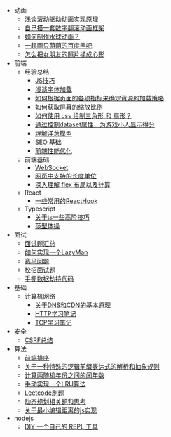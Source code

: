 
- 动画
  - [浅谈滚动驱动动画实现原理](/docs/front_end/animation/scroll_animation/2021-03-26-scroll-animation.md)
  - [自己搭一套数字翻滚动画框架](/docs/front_end/animation/roll_money/2020-12-29-roll-money.md)
  - [如何制作水球动画？](/docs/front_end/animation/water_bubble/2016-11-13-water-bubble.md)
  - [一起画只萌萌的百度熊吧](/docs/front_end/animation/2017-2-16-baidu-bear.md)
  - [怎么把女朋友的照片揉成心形](/docs/front_end/animation/heart_animation/2018-09-08-heart-animation.md)
- 前端
  - 经验总结
    - [JS技巧](/docs/front_end/summery_of_experience/2021-04-21-js-cheat-sheet.md)
    - [浅谈字体加载](/docs/front_end/summery_of_experience/font_load/2021-05-23-font-load.md)
    - [如何根据页面的各项指标来确定资源的加载策略](/docs/front_end/summery_of_experience/2021-07-27-page-status-record.md)
    - [如何获取屏幕的缩放比例](/docs/front_end/summery_of_experience/2017-7-18-how-get-dpr.md)
    - [如何使用 css 绘制三角形 和 扇形？](/docs/front_end/css/arrow_css/2016-06-07-css-arrow.md)
    - [通过控制dataset属性，为游戏小人显示得分](/docs/front_end/summery_of_experience/data_use/2015-12-14-data-use.md)
    - [理解洋葱模型](/docs/front_end/think/onion_modal/2017-5-18-understand-the-onion-modal.md)
    - [SEO 基础](/docs/front_end/summery_of_experience/seo/2022-08-06-seo.md)
    - [前端性能优化](/docs/front_end/summery_of_experience/performance/2023-04-02-fe-performance.md)
  - 前端基础
    - [WebSocket](/docs/front_end/base/websocket/2015-10-11-websocket.md)
    - [网页中支持的长度单位](/docs/front_end/base/2015-10-28-unit.md)
    - [深入理解 flex 布局以及计算](/docs/front_end/css/flexbox/2017-4-6-flexbox.md)
  - React
    - [一些常用的ReactHook](/docs/front_end/react/2021-02-03-hooks.md)
  - Typescript
    - [关于ts一些高阶技巧](/docs/front_end/typescript/2020-08-03-ts.md)
    - [范型体操](/docs//front_end/typescript/2023-09-28-ts-generics.md)
- 面试
  - [面试题汇总](/docs/interview/summary/2015-12-31-interview.md)
  - [如何实现一个LazyMan](/docs/interview/2020-02-25-lazyman.md)
  - [赛马问题](/docs/interview/horse_racing/2015-09-26-horse-racing.md)
  - [校招面试题](/docs/interview/2018-4-14-campus-inverview.md)
  - [手撕数据劫持代码](/docs/interview/data_hijack/2020-04-24-data-hijack.md)
- 基础
  - 计算机网络
    - [关于DNS和CDN的基本原理](/docs/base/computer_network/2018-05-23-dns-cdn.md)
    - [HTTP学习笔记](/docs/base/computer_network/2020-04-23-learn-http.md)
    - [TCP学习笔记](/docs/base/computer_network/tcp_learning/2020-04-25-tcp.md)
- 安全
  - [CSRF总结](/docs//security/csrf/2023-05-19-csrf.md)
- 算法
  - [前端排序](/docs/algorithm/2015-12-15-sort-Algorithm.md)
  - [关于一种特殊的逻辑前缀表达式的解析和抽象规则](/docs/algorithm/logic_tree/2019-11-22-logic-tree.md)
  - [计算两随机年份之间的闰年数](/docs/algorithm/2016-3-30-leapYearNum.md)
  - [手动实现一个LRU算法](/docs/algorithm/2020-04-25-lru.md)
  - [Leetcode刷题](/docs/algorithm/leetcode_rush/2019-11-19-leetcode-rush.md)
  - [动态规划相关题和思考](/docs/algorithm/2020-03-23-problem-pack.md)
  - [关于最小编辑距离的js实现](/docs/algorithm/min-edit-distance/2019-10-15-min-edit-distance.md)
- nodejs
  - [DIY 一个自己的 REPL 工具](/docs/nodejs/2016-09-02-how-diy-repl.md)
